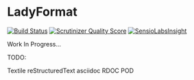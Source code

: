LadyFormat
==========

[![Build Status](https://travis-ci.org/devster/ladyformat.png?branch=master)](https://travis-ci.org/devster/ladyformat) [![Scrutinizer Quality Score](https://scrutinizer-ci.com/g/devster/ladyformat/badges/quality-score.png?s=f78900250d34550369a628cc4e4746927862b29b)](https://scrutinizer-ci.com/g/devster/ladyformat/) [![SensioLabsInsight](https://insight.sensiolabs.com/projects/4907e5a8-556e-40c7-9e1f-5ef1f8eaad10/small.png)](https://insight.sensiolabs.com/projects/4907e5a8-556e-40c7-9e1f-5ef1f8eaad10)

Work In Progress...

TODO:

Textile
reStructuredText
asciidoc
RDOC
POD

